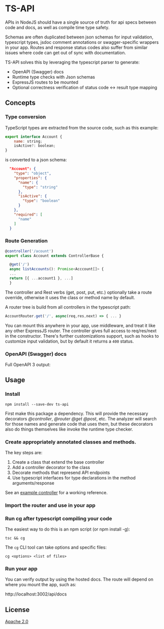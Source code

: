 # TS-API

APIs in NodeJS should have a single source of truth for api specs between code and docs, as well as compile time type safety.  

Schemas are often duplicated between json schemas for input validation, typescript types, jsdoc comment annotations or  swagger-specific wrappers in your app.  Routes and response status codes also suffer from similar issues where code can get out of sync with documentation.

TS-API solves this by leveraging the typescript parser to generate:

* OpenAPI (Swagger) docs
* Runtime type checks with Json schemas
* ExpressJS routes to be mounted
* Optional correctness verification of status code <-> result type mapping

## Concepts

### Type conversion

TypeScript types are extracted from the source code, such as this example:

```javascript
export interface Account {
    name: string;
    isActive?: boolean;
}
```

is converted to a json schema:

```json
  "Account": {
    "type": "object",
    "properties": {
      "name": {
        "type": "string"
      },
      "isActive": {
        "type": "boolean"
      }
    },
    "required": [
      "name"
    ]
  }
```

### Route Generation

```javascript
@controller('/acount')
export class Account extends ControllerBase {

  @get('/')
  async listAccounts(): Promise<Acccount[]> {
  ...
  return [{ ...account1 }, ...]
  }
```

The controller and Rest verbs (get, post, put, etc.) optionally take a route override, otherwise it uses the class or method name by default.

A router tree is build from all controllers in the typescript path:

```javascript
AccountRouter.get('/', async(req,res,next) => { ... }
```

You can mount this anywhere in your app, use middleware, and treat it like any other ExpressJS router.  The controller gives full access to req/res/next in the constructor.  There's further customizations support, such as hooks to customize input validation, but by default it returns a `400` status.

### OpenAPI (Swagger) docs

Full OpenAPI 3 output:

## Usage

### Install

    npm install --save-dev ts-api

First make this package a dependency.  This will provide the necessary decorators *@controller*,
*@router* *@get* *@post*, etc.  The analyzer will search for those names and generate code that
uses them, but these decorators also do things themselves like invoke the runtime type checker.

### Create appropriately annotated classes and methods.

The key steps are:

1. Create a class that extend the base controller 
2. Add a controller decorator to the class
3. Decorate methods that represend API endpoints 
4. Use typescript interfaces for type declarations in the method arguments/response

See an [example controller](./examples/src/controllers/account.ts) for a working reference.

### Import the router and use in your app



### Run cg after typescript compiling your code

The easiest way to do this is an npm script (or npm install -g):

    tsc && cg
    
The `cg` CLI tool can take options and specific files:

    cg <options> <list of files>
   
### Run your app

You can verify output by using the hosted docs.  The route will depend on where you mount the app, such as:

http://localhost:3002/api/docs
 
## License

[Apache 2.0](LICENSE)    
